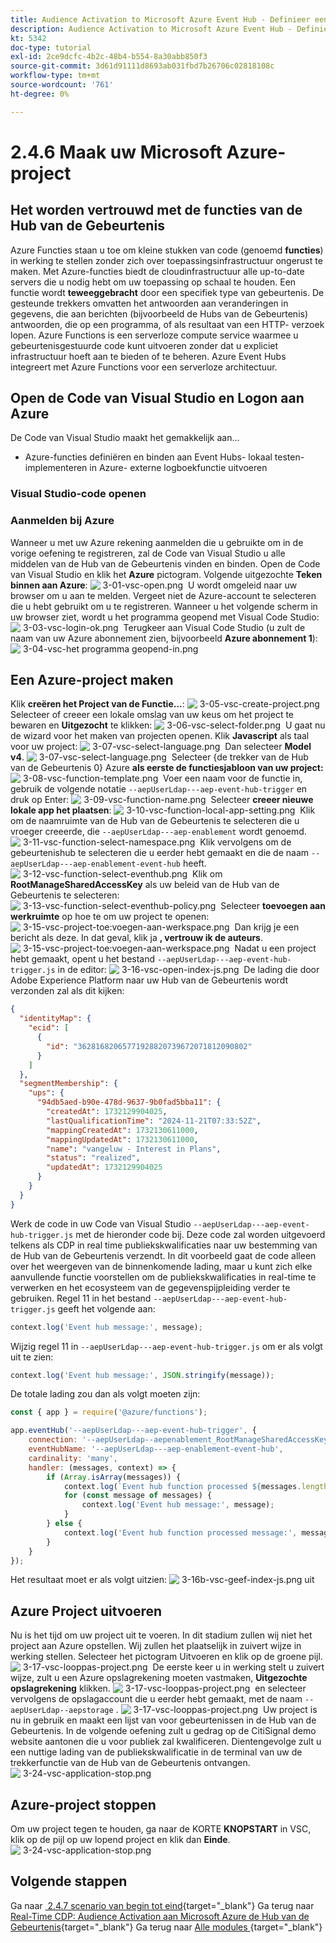 ```yaml
---
title: Audience Activation to Microsoft Azure Event Hub - Definieer een Azure Function
description: Audience Activation to Microsoft Azure Event Hub - Definieer een Azure Function
kt: 5342
doc-type: tutorial
exl-id: 2ce9dcfc-4b2c-48b4-b554-8a30abb850f3
source-git-commit: 3d61d91111d8693ab031fbd7b26706c02818108c
workflow-type: tm+mt
source-wordcount: '761'
ht-degree: 0%

---
```


# 2.4.6 Maak uw Microsoft Azure-project

## Het worden vertrouwd met de functies van de Hub van de Gebeurtenis

Azure Functies staan u toe om kleine stukken van code (genoemd **functies**) in werking te stellen zonder zich over toepassingsinfrastructuur ongerust te maken. Met Azure-functies biedt de cloudinfrastructuur alle up-to-date servers die u nodig hebt om uw toepassing op schaal te houden.
Een functie wordt **teweeggebracht** door een specifiek type van gebeurtenis. De gesteunde trekkers omvatten het antwoorden aan veranderingen in gegevens, die aan berichten (bijvoorbeeld de Hubs van de Gebeurtenis) antwoorden, die op een programma, of als resultaat van een HTTP- verzoek lopen.
Azure Functions is een serverloze compute service waarmee u gebeurtenisgestuurde code kunt uitvoeren zonder dat u expliciet infrastructuur hoeft aan te bieden of te beheren.
Azure Event Hubs integreert met Azure Functions voor een serverloze architectuur.

## Open de Code van Visual Studio en Logon aan Azure

De Code van Visual Studio maakt het gemakkelijk aan...
- Azure-functies definiëren en binden aan Event Hubs- lokaal testen- implementeren in Azure- externe logboekfunctie uitvoeren

### Visual Studio-code openen

### Aanmelden bij Azure

Wanneer u met uw Azure rekening aanmelden die u gebruikte om in de vorige oefening te registreren, zal de Code van Visual Studio u alle middelen van de Hub van de Gebeurtenis vinden en binden.
Open de Code van Visual Studio en klik het **Azure** pictogram.
Volgende uitgezochte **Teken binnen aan Azure**:
![&#x200B; 3-01-vsc-open.png &#x200B;](./images/301vscopen.png)
U wordt omgeleid naar uw browser om u aan te melden. Vergeet niet de Azure-account te selecteren die u hebt gebruikt om u te registreren.
Wanneer u het volgende scherm in uw browser ziet, wordt u het programma geopend met Visual Code Studio:
![&#x200B; 3-03-vsc-login-ok.png &#x200B;](./images/303vscloginok.png)
Terugkeer aan Visual Code Studio (u zult de naam van uw Azure abonnement zien, bijvoorbeeld **Azure abonnement 1**):
![&#x200B; 3-04-vsc-het programma geopend-in.png &#x200B;](./images/304vscloggedin.png)

## Een Azure-project maken

Klik **creëren het Project van de Functie...**:
![&#x200B; 3-05-vsc-create-project.png &#x200B;](./images/vsc2.png)
Selecteer of creeer een lokale omslag van uw keus om het project te bewaren en **Uitgezocht** te klikken:
![&#x200B; 3-06-vsc-select-folder.png &#x200B;](./images/vsc3.png)
U gaat nu de wizard voor het maken van projecten openen. Klik **Javascript** als taal voor uw project:
![&#x200B; 3-07-vsc-select-language.png &#x200B;](./images/vsc4.png)
Dan selecteer **Model v4**.
![&#x200B; 3-07-vsc-select-language.png &#x200B;](./images/vsc4a.png)
Selecteer {de trekker van de Hub van de Gebeurtenis 0} Azure **als eerste de functiesjabloon van uw project:**
![&#x200B; 3-08-vsc-function-template.png &#x200B;](./images/vsc5.png)
Voer een naam voor de functie in, gebruik de volgende notatie `--aepUserLdap---aep-event-hub-trigger` en druk op Enter:
![&#x200B; 3-09-vsc-function-name.png &#x200B;](./images/vsc6.png)
Selecteer **creeer nieuwe lokale app het plaatsen**:
![&#x200B; 3-10-vsc-function-local-app-setting.png &#x200B;](./images/vsc7.png)
Klik om de naamruimte van de Hub van de Gebeurtenis te selecteren die u vroeger creeerde, die `--aepUserLdap---aep-enablement` wordt genoemd.
![&#x200B; 3-11-vsc-function-select-namespace.png &#x200B;](./images/vsc8.png)
Klik vervolgens om de gebeurtenishub te selecteren die u eerder hebt gemaakt en die de naam `--aepUserLdap---aep-enablement-event-hub` heeft.
![&#x200B; 3-12-vsc-function-select-eventhub.png &#x200B;](./images/vsc9.png)
Klik om **RootManageSharedAccessKey** als uw beleid van de Hub van de Gebeurtenis te selecteren:
![&#x200B; 3-13-vsc-function-select-eventhub-policy.png &#x200B;](./images/vsc10.png)
Selecteer **toevoegen aan werkruimte** op hoe te om uw project te openen:
![&#x200B; 3-15-vsc-project-toe:voegen-aan-werkspace.png &#x200B;](./images/vsc12.png)
Dan krijg je een bericht als deze. In dat geval, klik ja **, vertrouw ik de auteurs**.
![&#x200B; 3-15-vsc-project-toe:voegen-aan-werkspace.png &#x200B;](./images/vsc12a.png)
Nadat u een project hebt gemaakt, opent u het bestand `--aepUserLdap---aep-event-hub-trigger.js` in de editor:
![&#x200B; 3-16-vsc-open-index-js.png &#x200B;](./images/vsc13.png)
De lading die door Adobe Experience Platform naar uw Hub van de Gebeurtenis wordt verzonden zal als dit kijken:

```json
{
  "identityMap": {
    "ecid": [
      {
        "id": "36281682065771928820739672071812090802"
      }
    ]
  },
  "segmentMembership": {
    "ups": {
      "94db5aed-b90e-478d-9637-9b0fad5bba11": {
        "createdAt": 1732129904025,
        "lastQualificationTime": "2024-11-21T07:33:52Z",
        "mappingCreatedAt": 1732130611000,
        "mappingUpdatedAt": 1732130611000,
        "name": "vangeluw - Interest in Plans",
        "status": "realized",
        "updatedAt": 1732129904025
      }
    }
  }
}
```

Werk de code in uw Code van Visual Studio `--aepUserLdap---aep-event-hub-trigger.js` met de hieronder code bij. Deze code zal worden uitgevoerd telkens als CDP in real time publiekskwalificaties naar uw bestemming van de Hub van de Gebeurtenis verzendt. In dit voorbeeld gaat de code alleen over het weergeven van de binnenkomende lading, maar u kunt zich elke aanvullende functie voorstellen om de publiekskwalificaties in real-time te verwerken en het ecosysteem van de gegevenspijpleiding verder te gebruiken.
Regel 11 in het bestand `--aepUserLdap---aep-event-hub-trigger.js` geeft het volgende aan:

```javascript
context.log('Event hub message:', message);
```

Wijzig regel 11 in `--aepUserLdap---aep-event-hub-trigger.js` om er als volgt uit te zien:

```javascript
context.log('Event hub message:', JSON.stringify(message));
```

De totale lading zou dan als volgt moeten zijn:

```javascript
const { app } = require('@azure/functions');

app.eventHub('--aepUserLdap---aep-event-hub-trigger', {
    connection: '--aepUserLdap--aepenablement_RootManageSharedAccessKey_EVENTHUB',
    eventHubName: '--aepUserLdap---aep-enablement-event-hub',
    cardinality: 'many',
    handler: (messages, context) => {
        if (Array.isArray(messages)) {
            context.log(`Event hub function processed ${messages.length} messages`);
            for (const message of messages) {
                context.log('Event hub message:', message);
            }
        } else {
            context.log('Event hub function processed message:', messages);
        }
    }
});
```


Het resultaat moet er als volgt uitzien:
![&#x200B; 3-16b-vsc-geef-index-js.png uit &#x200B;](./images/vsc1.png)

## Azure Project uitvoeren

Nu is het tijd om uw project uit te voeren. In dit stadium zullen wij niet het project aan Azure opstellen. Wij zullen het plaatselijk in zuivert wijze in werking stellen. Selecteer het pictogram Uitvoeren en klik op de groene pijl.
![&#x200B; 3-17-vsc-looppas-project.png &#x200B;](./images/vsc14.png)
De eerste keer u in werking stelt u zuivert wijze, zult u een Azure opslagrekening moeten vastmaken, **Uitgezochte opslagrekening** klikken.
![&#x200B; 3-17-vsc-looppas-project.png &#x200B;](./images/vsc14a.png)
en selecteer vervolgens de opslagaccount die u eerder hebt gemaakt, met de naam `--aepUserLdap--aepstorage` .
![&#x200B; 3-17-vsc-looppas-project.png &#x200B;](./images/vsc14b.png)
Uw project is nu in gebruik en maakt een lijst van voor gebeurtenissen in de Hub van de Gebeurtenis. In de volgende oefening zult u gedrag op de CitiSignal demo website aantonen die u voor publiek zal kwalificeren. Dientengevolge zult u een nuttige lading van de publiekskwalificatie in de terminal van uw de trekkerfunctie van de Hub van de Gebeurtenis ontvangen.
![&#x200B; 3-24-vsc-application-stop.png &#x200B;](./images/vsc18.png)

## Azure-project stoppen

Om uw project tegen te houden, ga naar de KORTE **KNOPSTART** in VSC, klik op de pijl op uw lopend project en klik dan **Einde**.
![&#x200B; 3-24-vsc-application-stop.png &#x200B;](./images/vsc17.png)

## Volgende stappen

Ga naar [&#x200B; 2.4.7 scenario van begin tot eind &#x200B;](./ex7.md){target="_blank"}
Ga terug naar [&#x200B; Real-Time CDP: Audience Activation aan Microsoft Azure de Hub van de Gebeurtenis &#x200B;](./segment-activation-microsoft-azure-eventhub.md){target="_blank"}
Ga terug naar [&#x200B; Alle modules &#x200B;](./../../../../overview.md){target="_blank"}
